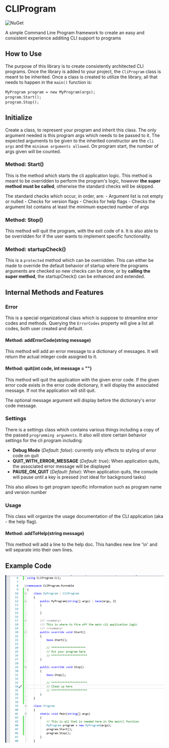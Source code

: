 CLIProgram
==========

![NuGet](https://img.shields.io/nuget/v/CLIProgram)

A simple Command Line Program framework to create an easy and consistent experience additing CLI support to programs

## How to Use

The purpose of this library is to create consistently architected CLI programs. Once the library is added to your project, the `CliProgram` class is meant to be inherited. Once a class is created to utilize the library, all that needs to happen in the `main()` function is:

```
MyProgram program = new MyProgram(args);
program.Start();
program.Stop();
```

## Initialize

Create a class, to represent your program and inherit this class. The only argument needed is this program args which
needs to be passed to it. The expected arguments to be given to the inherited constructor are the `cli args` and the
`minimum arguments allowed`. On program start, the number of args given will be counted.

### Method: Start()

This is the method which starts the cli application logic. This method is meant to be overridden to perform the
program's logic, however **the super method must be called**, otherwise the standard checks will be skipped.

The standard checks which occur, in order, are:
	- Argument list is not empty or nulled
	- Checks for version flags
	- Checks for help flags
	- Checks the argument list contains at least the minimum expected number of args

### Method: Stop()

This method will quit the program, with the exit code of `0`. It is also able to be overridden for if the user wants
to implement specific functionality.

### Method: startupCheck()

This is a `protected` method which can be overridden. This can either be made to override the default behavior of startup where the programs arguments are checked so new checks can be done, or by **calling the super method**, the startupCheck() can be enhanced and extended.


## Internal Methods and Features

### Error

This is a special organizational class which is suppose to streamline error codes and methods. Querying the `ErrorCodes`
property will give a list all codes, both user created and default.

#### Method: addErrorCode(string message)

This method will add an error message to a dictionary of messages. It will return the actual integer code
assigned to it.

#### Method: quit(int code, int message = "")

This method will quit the application with the given error code. If the given error code exists in the error
code dictionary, it will display the associated message. If not the application will still quit.

The optional message argument will display before the dictionary's error code message.

### Settings

There is a settings class which contains various things including a copy of the passed `programming arguments`.
It also will store certain behavior settings for the cli program including:

- **Debug Mode** (*Default: false*): currently only effects to styling of error code on quit
- **QUIT_WITH_ERROR_MESSAGE** (*Default: true*): When application quits, the associated error message will be displayed
- **PAUSE_ON_QUIT** (*Default: false*): When application quits, the console will pause until a key
is pressed (not ideal for background tasks)

This also allows to get program specific information such as program name and version number

### Usage

This class will organize the usage documentation of the CLI application (aka - the help flag).

#### Method: addToHelp(string message)

This method will add a line to the help doc. This handles new line '\n' and will separate into their own lines.

## Example Code

![](assets/code-example.png)